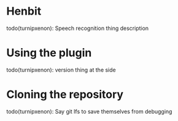 ﻿# Henbit
todo(turnipxenon): Speech recognition thing description

# Using the plugin
todo(turnipxenon): version thing at the side

# Cloning the repository
todo(turnipxenon): Say git lfs to save themselves from debugging